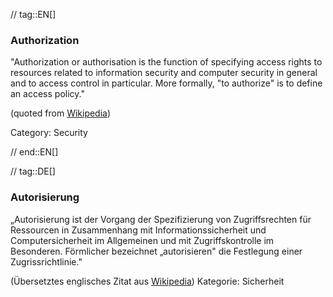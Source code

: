 // tag::EN[]
### Authorization

"Authorization or authorisation is the function of specifying access rights to
resources related to information security and computer security in general and
to access control in particular. More formally, "to authorize" is to define an
access policy."

(quoted from [Wikipedia](https://en.wikipedia.org/w/index.php?title=Authorization&oldid=739777234))

Category: Security




// end::EN[]

// tag::DE[]
### Autorisierung

„Autorisierung ist der Vorgang der Spezifizierung von Zugriffsrechten
für Ressourcen in Zusammenhang mit Informationssicherheit und
Computersicherheit im Allgemeinen und mit Zugriffskontrolle im
Besonderen. Förmlicher bezeichnet „autorisieren" die Festlegung einer
Zugrissrichtlinie."

(Übersetztes englisches Zitat aus
[Wikipedia](https://en.wikipedia.org/w/index.php?title=Authorization&oldid=739777234))
Kategorie: Sicherheit
